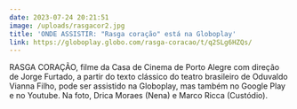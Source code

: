 ```yaml
---
date: 2023-07-24 20:21:51
image: /uploads/rasgacor2.jpg
title: 'ONDE ASSISTIR: "Rasga coração" está na Globoplay'
link: https://globoplay.globo.com/rasga-coracao/t/q2SLg6HZQs/
---
```

RASGA CORAÇÃO, filme da Casa de Cinema de Porto Alegre com direção de Jorge Furtado, a partir do texto clássico do teatro brasileiro de Oduvaldo Vianna Filho, pode ser assistido na Globoplay, mas também no Google Play e no Youtube. Na foto, Drica Moraes (Nena) e Marco Ricca (Custódio).